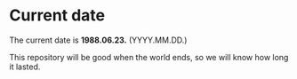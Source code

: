 # Current date

The current date is **1988.06.23.** (YYYY.MM.DD.)

This repository will be good when the world ends, so we will know how long it lasted.